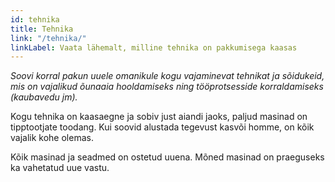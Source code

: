 ```yaml
---
id: tehnika
title: Tehnika
link: "/tehnika/"
linkLabel: Vaata lähemalt, milline tehnika on pakkumisega kaasas
---
```


_Soovi korral pakun uuele omanikule kogu vajaminevat tehnikat ja sõidukeid, mis on vajalikud õunaaia hooldamiseks ning tööprotsesside korraldamiseks (kaubavedu jm)._

Kogu tehnika on kaasaegne ja sobiv just aiandi jaoks, paljud masinad on tipptootjate toodang. Kui soovid alustada tegevust kasvõi homme, on kõik vajalik kohe olemas.

Kõik masinad ja seadmed on ostetud uuena. Mõned masinad on praeguseks ka vahetatud uue vastu.
